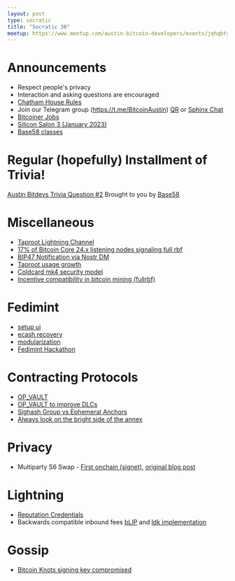 ```yaml
---
layout: post
type: socratic
title: "Socratic 36"
meetup: https://www.meetup.com/austin-bitcoin-developers/events/jqhqbtyfccbzb/
---
```


# Announcements

- Respect people's privacy
- Interaction and asking questions are encouraged
- [Chatham House Rules](https://www.chathamhouse.org/about-us/chatham-house-rule)
- Join our Telegram group (https://t.me/BitcoinAustin) [QR](../assets/imgs/telegram-group.svg) or [Sphinx Chat](https://tribes.sphinx.chat/t/austintexasbitcoiners)
- [Bitcoiner Jobs](https://bitcoinerjobs.co/)
- [Silicon Salon 3 (January 2023)](https://lists.linuxfoundation.org/pipermail/bitcoin-dev/2022-November/021213.html)
- [Base58 classes](https://www.base58.info/classes)

# Regular (hopefully) Installment of Trivia!
[Austin Bitdevs Trivia Question #2](https://twitter.com/base58btc/status/1615104312950272002)
Brought to you by [Base58](https://www.base58.info/)

# Miscellaneous
- [Taproot Lightning Channel](https://twitter.com/roasbeef/status/1609009596034863104)
- [17% of Bitcoin Core 24.x listening nodes signaling full rbf](https://lists.linuxfoundation.org/pipermail/bitcoin-dev/2022-December/021296.html)
- [BIP47 Notification via Nostr DM](https://github.com/nostr-protocol/nips/pull/165)
- [Taproot usage growth](https://imgur.com/CqdSe9S)
- [Coldcard mk4 security model](https://blog.coinkite.com/understanding-mk4-security-model/)
- [Incentive compatibility in bitcoin mining (fullrbf)](https://lists.linuxfoundation.org/pipermail/bitcoin-dev/2022-December/021276.html)

# Fedimint
- [setup ui](https://github.com/fedimint/fedimint/pull/1155)
- [ecash recovery](https://github.com/fedimint/fedimint/pull/1015)
- [modularization](https://github.com/fedimint/fedimint/pull/965)
- [Fedimint Hackathon](https://twitter.com/fedibtc/status/1610303187160027138)

# Contracting Protocols
- [OP_VAULT](https://lists.linuxfoundation.org/pipermail/bitcoin-dev/2023-January/021318.html)
- [OP_VAULT to improve DLCs](https://lists.linuxfoundation.org/pipermail/bitcoin-dev/2023-January/021339.html)
- [Sighash Group vs Ephemeral Anchors](https://lists.linuxfoundation.org/pipermail/bitcoin-dev/2023-January/021339.html)
- [Always look on the bright side of the annex](https://github.com/bitcoin-inquisition/bitcoin/pull/9)
  
# Privacy
- Multiparty S6 Swap - [First onchain (signet)](https://x0f.org/@waxwing/109682514351452315), [original blog post](https://reyify.com/blog/multiparty-s6)

# Lightning

- [Reputation Credentials](https://bitcoinops.org/en/newsletters/2022/11/30/#reputation-credentials-proposal-to-mitigate-ln-jamming-attacks)
- Backwards compatible inbound fees [bLIP](https://github.com/lightning/blips/pull/22) and [ldk implementation](https://github.com/lightningdevkit/rust-lightning/pull/1942)

# Gossip

- [Bitcoin Knots signing key compromised](https://bitcoinops.org/en/newsletters/2023/01/04/)
